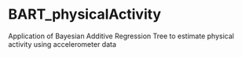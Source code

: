 # BART_physicalActivity
Application of Bayesian Additive Regression Tree to estimate physical activity using accelerometer data 
